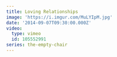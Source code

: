 ```yaml
---
title: Loving Relationships
image: 'https://i.imgur.com/MuLYIpM.jpg'
date: '2014-09-07T09:30:00.000Z'
video:
  type: vimeo
  id: 105552991
series: the-empty-chair
---
```


